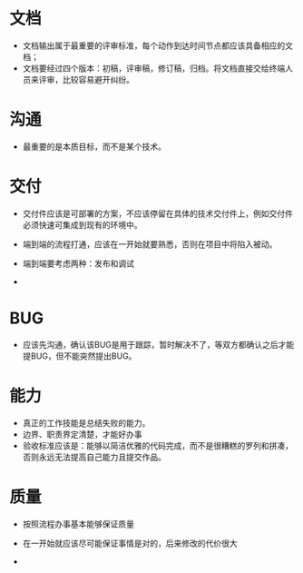 # 文档
- 文档输出属于最重要的评审标准，每个动作到达时间节点都应该具备相应的文档；
- 文档要经过四个版本：初稿，评审稿，修订稿，归档。将文档直接交给终端人员来评审，比较容易避开纠纷。

# 沟通
- 最重要的是本质目标，而不是某个技术。

# 交付
- 交付件应该是可部署的方案，不应该停留在具体的技术交付件上，例如交付件必须快速可集成到现有的环境中。
- 端到端的流程打通，应该在一开始就要熟悉，否则在项目中将陷入被动。
- 端到端要考虑两种：发布和调试

- 

# BUG
- 应该先沟通，确认该BUG是用于跟踪，暂时解决不了，等双方都确认之后才能提BUG，但不能突然提出BUG。

# 能力
- 真正的工作技能是总结失败的能力。
- 边界、职责界定清楚，才能好办事
- 验收标准应该是：能够以简洁优雅的代码完成，而不是很糟糕的罗列和拼凑，否则永远无法提高自己能力且提交作品。


# 质量
- 按照流程办事基本能够保证质量
- 在一开始就应该尽可能保证事情是对的，后来修改的代价很大

- 